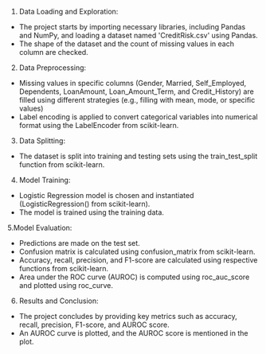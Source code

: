 1. Data Loading and Exploration:
- The project starts by importing necessary libraries, including Pandas and NumPy, and loading a dataset named 'CreditRisk.csv' using Pandas.
- The shape of the dataset and the count of missing values in each column are checked.

2. Data Preprocessing:
- Missing values in specific columns (Gender, Married, Self_Employed, Dependents, LoanAmount, Loan_Amount_Term, and Credit_History) are filled using different
 strategies (e.g., filling with mean, mode, or specific values)
- Label encoding is applied to convert categorical variables into numerical format using the LabelEncoder from scikit-learn.

3. Data Splitting:
- The dataset is split into training and testing sets using the train_test_split function from scikit-learn.
   
4. Model Training:
- Logistic Regression model is chosen and instantiated (LogisticRegression() from scikit-learn).
- The model is trained using the training data.

5.Model Evaluation:
- Predictions are made on the test set.
- Confusion matrix is calculated using confusion_matrix from scikit-learn.
- Accuracy, recall, precision, and F1-score are calculated using respective functions from scikit-learn.
- Area under the ROC curve (AUROC) is computed using roc_auc_score and plotted using roc_curve.
  
6. Results and Conclusion:
- The project concludes by providing key metrics such as accuracy, recall, precision, F1-score, and AUROC score.
- An AUROC curve is plotted, and the AUROC score is mentioned in the plot.
